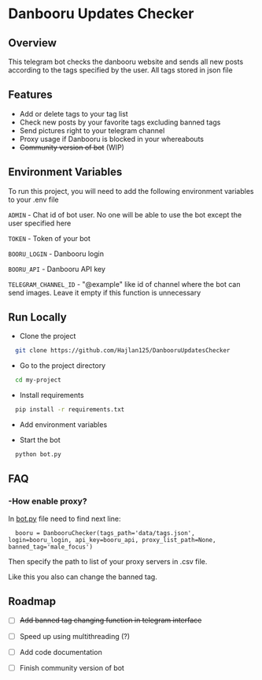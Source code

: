 
# Danbooru Updates Checker


## Overview

This telegram bot checks the danbooru website and sends all new posts according to the tags specified by the user. All tags stored in json file


## Features

- Add or delete tags to your tag list
- Check new posts by your favorite tags excluding banned tags
- Send pictures right to your telegram channel
- Proxy usage if Danbooru is blocked in your whereabouts
- ~~Community version of bot~~ (WIP)

## Environment Variables

To run this project, you will need to add the following environment variables to your .env file

`ADMIN` - Chat id of bot user. No one will be able to use the bot except the user specified here

`TOKEN` - Token of your bot

`BOORU_LOGIN` - Danbooru login

`BOORU_API` - Danbooru API key

`TELEGRAM_CHANNEL_ID` - "@example" like id of channel where the bot can send images. Leave it empty if this function is unnecessary


## Run Locally

- Clone the project

```bash
  git clone https://github.com/Hajlan125/DanbooruUpdatesChecker
```

- Go to the project directory

```bash
  cd my-project
```

- Install requirements

```bash
  pip install -r requirements.txt
```

- Add environment variables



- Start the bot

```bash
  python bot.py
```


## FAQ

### -How enable proxy?

In [bot.py](bot.py) file need to find next line:
```
  booru = DanbooruChecker(tags_path='data/tags.json', login=booru_login, api_key=booru_api, proxy_list_path=None, banned_tag='male_focus')
```
Then specify the path to list of your proxy servers in .csv file.

Like this you also can change the banned tag.




## Roadmap

- [ ]  ~~Add banned tag changing function in telegram interface~~
- [ ]  Speed up using multithreading (?)
- [ ]  Add code documentation
- [ ]  Finish community version of bot

